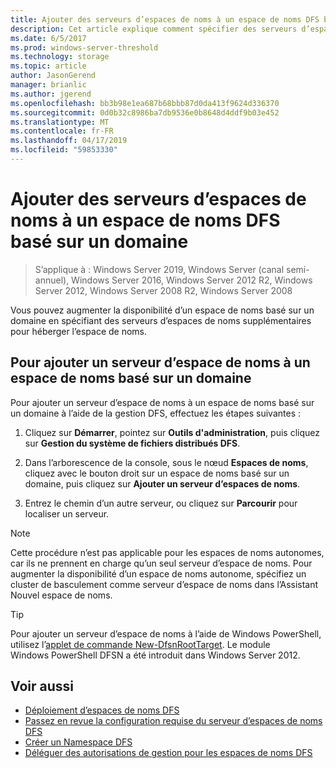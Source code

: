```yaml
---
title: Ajouter des serveurs d’espaces de noms à un espace de noms DFS basé sur un domaine
description: Cet article explique comment spécifier des serveurs d’espaces de noms supplémentaires pour héberger un espace de noms à l’aide de la gestion DFS.
ms.date: 6/5/2017
ms.prod: windows-server-threshold
ms.technology: storage
ms.topic: article
author: JasonGerend
manager: brianlic
ms.author: jgerend
ms.openlocfilehash: bb3b98e1ea687b68bbb87d0da413f9624d336370
ms.sourcegitcommit: 0d0b32c8986ba7db9536e0b8648d4ddf9b03e452
ms.translationtype: MT
ms.contentlocale: fr-FR
ms.lasthandoff: 04/17/2019
ms.locfileid: "59853330"
---
```

# <a name="add-namespace-servers-to-a-domain-based-dfs-namespace"></a>Ajouter des serveurs d’espaces de noms à un espace de noms DFS basé sur un domaine

> S’applique à : Windows Server 2019, Windows Server (canal semi-annuel), Windows Server 2016, Windows Server 2012 R2, Windows Server 2012, Windows Server 2008 R2, Windows Server 2008

Vous pouvez augmenter la disponibilité d’un espace de noms basé sur un domaine en spécifiant des serveurs d’espaces de noms supplémentaires pour héberger l’espace de noms.

## <a name="to-add-a-namespace-server-to-a-domain-based-namespace"></a>Pour ajouter un serveur d’espace de noms à un espace de noms basé sur un domaine

Pour ajouter un serveur d’espace de noms à un espace de noms basé sur un domaine à l’aide de la gestion DFS, effectuez les étapes suivantes :

1.  Cliquez sur **Démarrer**, pointez sur **Outils d'administration**, puis cliquez sur **Gestion du système de fichiers distribués DFS**.

2.  Dans l’arborescence de la console, sous le nœud **Espaces de noms**, cliquez avec le bouton droit sur un espace de noms basé sur un domaine, puis cliquez sur **Ajouter un serveur d’espaces de noms**.

3.  Entrez le chemin d’un autre serveur, ou cliquez sur **Parcourir** pour localiser un serveur.

> [!NOTE]
> Cette procédure n’est pas applicable pour les espaces de noms autonomes, car ils ne prennent en charge qu’un seul serveur d’espace de noms. Pour augmenter la disponibilité d’un espace de noms autonome, spécifiez un cluster de basculement comme serveur d’espace de noms dans l’Assistant Nouvel espace de noms.


> [!TIP]
> Pour ajouter un serveur d’espace de noms à l’aide de Windows PowerShell, utilisez l’[applet de commande New-DfsnRootTarget](https://docs.microsoft.com/powershell/module/dfsn/set-dfsnroottarget). Le module Windows PowerShell DFSN a été introduit dans Windows Server 2012.

## <a name="see-also"></a>Voir aussi

-   [Déploiement d’espaces de noms DFS](deploying-dfs-namespaces.md)
-   [Passez en revue la configuration requise du serveur d’espaces de noms DFS](https://technet.microsoft.com/library/cc753448(v=ws.11).aspx)
-   [Créer un Namespace DFS](create-a-dfs-namespace.md)
-   [Déléguer des autorisations de gestion pour les espaces de noms DFS](delegate-management-permissions-for-dfs-namespaces.md)

